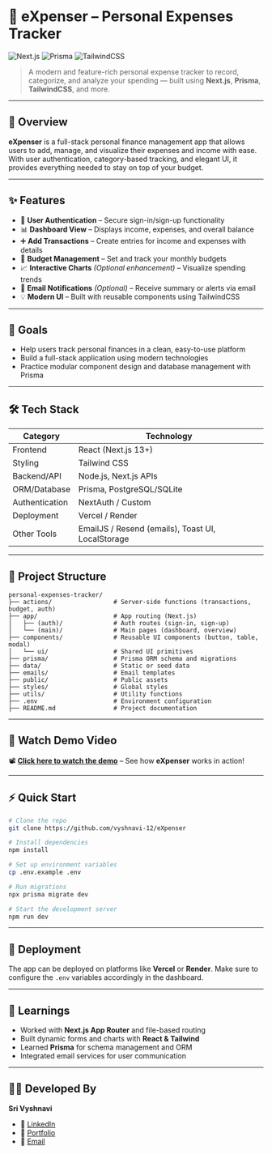 # 💸 eXpenser – Personal Expenses Tracker

![Next.js](https://img.shields.io/badge/Next.js-Framework-blue)
![Prisma](https://img.shields.io/badge/Prisma-ORM-green)
![TailwindCSS](https://img.shields.io/badge/Tailwind-CSS-blueviolet)

> A modern and feature-rich personal expense tracker to record, categorize, and analyze your spending — built using **Next.js**, **Prisma**, **TailwindCSS**, and more.

---

## 🎯 Overview

**eXpenser** is a full-stack personal finance management app that allows users to add, manage, and visualize their expenses and income with ease. With user authentication, category-based tracking, and elegant UI, it provides everything needed to stay on top of your budget.

---

## ✨ Features

* 🔐 **User Authentication** – Secure sign-in/sign-up functionality
* 📊 **Dashboard View** – Displays income, expenses, and overall balance
* ➕ **Add Transactions** – Create entries for income and expenses with details
* 🧾 **Budget Management** – Set and track your monthly budgets
* 📈 **Interactive Charts** *(Optional enhancement)* – Visualize spending trends
* 📨 **Email Notifications** *(Optional)* – Receive summary or alerts via email
* 💡 **Modern UI** – Built with reusable components using TailwindCSS

---

## 🎯 Goals

* Help users track personal finances in a clean, easy-to-use platform
* Build a full-stack application using modern technologies
* Practice modular component design and database management with Prisma

---

## 🛠️ Tech Stack

| Category       | Technology                                        |
| -------------- | ------------------------------------------------- |
| Frontend       | React (Next.js 13+)                               |
| Styling        | Tailwind CSS                                      |
| Backend/API    | Node.js, Next.js APIs                             |
| ORM/Database   | Prisma, PostgreSQL/SQLite                         |
| Authentication | NextAuth / Custom                                 |
| Deployment     | Vercel / Render                                   |
| Other Tools    | EmailJS / Resend (emails), Toast UI, LocalStorage |

---

## 📁 Project Structure

```
personal-expenses-tracker/
├── actions/                 # Server-side functions (transactions, budget, auth)
├── app/                     # App routing (Next.js)
│   ├── (auth)/              # Auth routes (sign-in, sign-up)
│   └── (main)/              # Main pages (dashboard, overview)
├── components/              # Reusable UI components (button, table, modal)
│   └── ui/                  # Shared UI primitives
├── prisma/                  # Prisma ORM schema and migrations
├── data/                    # Static or seed data
├── emails/                  # Email templates
├── public/                  # Public assets
├── styles/                  # Global styles
├── utils/                   # Utility functions
├── .env                     # Environment configuration
├── README.md                # Project documentation
```

---

## 🎥 Watch Demo Video

📽️ **[Click here to watch the demo](https://drive.google.com/file/d/1L2kQf_xsWaIemrFaXQpkUkwkCP8o2P_u/view?usp=sharing)** – See how **eXpenser** works in action!

---

## ⚡ Quick Start

```bash
# Clone the repo
git clone https://github.com/vyshnavi-12/eXpenser

# Install dependencies
npm install

# Set up environment variables
cp .env.example .env

# Run migrations
npx prisma migrate dev

# Start the development server
npm run dev
```

---

## 🔄 Deployment

The app can be deployed on platforms like **Vercel** or **Render**.
Make sure to configure the `.env` variables accordingly in the dashboard.

---

## 🧠 Learnings

* Worked with **Next.js App Router** and file-based routing
* Built dynamic forms and charts with **React & Tailwind**
* Learned **Prisma** for schema management and ORM
* Integrated email services for user communication

---

## 👩‍💻 Developed By

**Sri Vyshnavi**

* 🔗 [LinkedIn](https://www.linkedin.com/in/sri-vyshnavi-nakka-38136428b/)
* 💼 [Portfolio](https://vyshnavi-12.github.io/Portfolio/)
* 📧 [Email](mailto:srivyshnavinakka@gmail.com)

